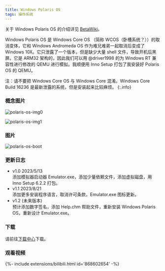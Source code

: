 ```yaml
---
title: Windows Polaris OS
tags: 操作系统
---
```


关于 Windows Polaris OS 的介绍详见 [BetaWiki](http://betawiki.net/wiki/Windows_Polaris_OS)。
<!--more-->

Windows Polaris OS 是 Windows Core OS （简称 WCOS（卧槽系统？））的取消变体，它和 Windows Andromeda OS 作为难兄难弟一起取消后变成了 Windows 10X。它只泄露了一个版本，但是缺少大量 shell 文件，导致开机后黑屏。它是 ARM32 架构的，因此我们可以用 @driver1998 的为 Windows RT 兼容性进行修改的 QEMU 进行模拟。我顺便用 Inno Setup 打包了我安装好 Polaris OS 的 QEMU。

注：请不要把 Windows Core OS 与 Windows Core 混淆。Windows Core Build 16236 是最新泄露的系统，但是安装起来比较麻烦。
{:.info}

### 概念图片

![polaris-os-img0](http://github.com/winbetauser/winbetauser.github.io/raw/main/images/polaris-os-img0.png)

![polaris-os-img1](http://github.com/winbetauser/winbetauser.github.io/raw/main/images/polaris-os-img1.png)

### 图片

![polaris-os-boot](http://github.com/winbetauser/winbetauser.github.io/raw/main/images/polaris-os-boot.png)

### 更新日志

- v1.0 2023/5/13<br>添加模拟器启动器 Emulator.exe，添加少量依赖文件，添加虚拟磁盘，用 Inno Setup 6.2.2 打包。
- v1.1 2023/8/21<br>添加更多安装程序语言，取消许可条款，Emulator.exe 图标更新。
- v1.2 (未来版本)<br>预计添加数字签名，添加 Help.chm 帮助文件，重新安装 Windows Polaris OS，重新设计 Emulator.exe。

### 下载

请前往[下载中心](/download)下载。

### 观看视频

<div>{%- include extensions/bilibili.html id='868602654' -%}</div>